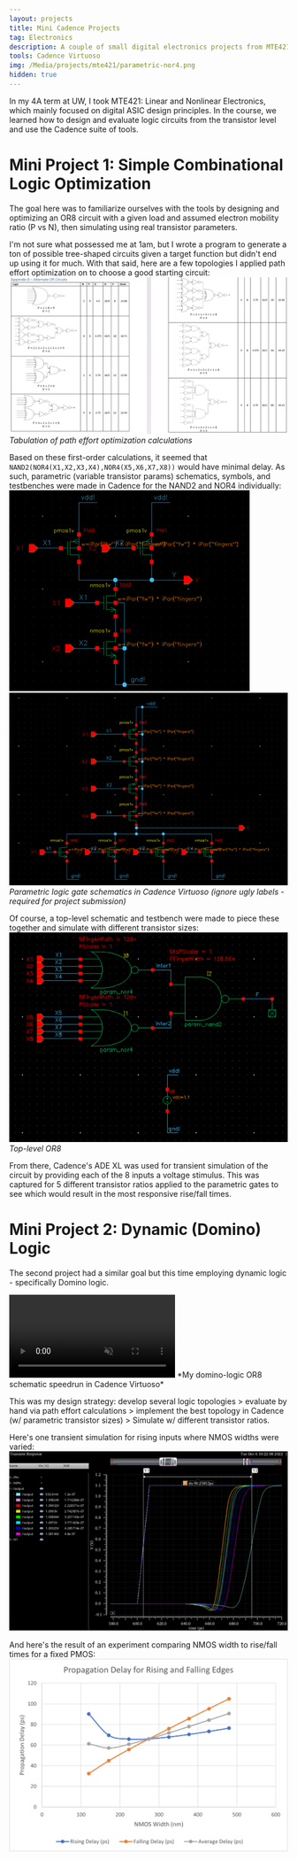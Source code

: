 ```yaml
---
layout: projects
title: Mini Cadence Projects
tag: Electronics
description: A couple of small digital electronics projects from MTE421.
tools: Cadence Virtuoso
img: /Media/projects/mte421/parametric-nor4.png
hidden: true
---
```

In my 4A term at UW, I took MTE421: Linear and Nonlinear Electronics, which mainly focused on digital ASIC design principles. In the course, we learned how to design and evaluate logic circuits from the transistor level and use the Cadence suite of tools.

# Mini Project 1: Simple Combinational Logic Optimization
The goal here was to familiarize ourselves with the tools by designing and optimizing an OR8 circuit with a given load and assumed electron mobility ratio (P vs N), then simulating using real transistor parameters.

I'm not sure what possessed me at 1am, but I wrote a program to generate a ton of possible tree-shaped circuits given a target function but didn't end up using it for much. With that said, here are a few topologies I applied path effort optimization on to choose a good starting circuit:
<img src="/Media/projects/mte421/mini-project1-appendixb.png">
*Tabulation of path effort optimization calculations*

Based on these first-order calculations, it seemed that `NAND2(NOR4(X1,X2,X3,X4),NOR4(X5,X6,X7,X8))` would have minimal delay. As such, parametric (variable transistor params) schematics, symbols, and testbenches were made in Cadence for the NAND2 and NOR4 individually:
<img src="/Media/projects/mte421/parametric-nand2.png">
<img src="/Media/projects/mte421/parametric-nor4.png">
*Parametric logic gate schematics in Cadence Virtuoso (ignore ugly labels - required for project submission)*

Of course, a top-level schematic and testbench were made to piece these together and simulate with different transistor sizes:
<img src="/Media/projects/mte421/OR8.png">
*Top-level OR8*

From there, Cadence's ADE XL was used for transient simulation of the circuit by providing each of the 8 inputs a voltage stimulus. This was captured for 5 different transistor ratios applied to the parametric gates to see which would result in the most responsive rise/fall times.

# Mini Project 2: Dynamic (Domino) Logic
The second project had a similar goal but this time employing dynamic logic - specifically Domino logic.

<video autoplay loop muted playsinline>
 <source src="/Media/projects/mte421/virtuoso_dyn_or8.mp4" type="video/mp4">
</video>
*My domino-logic OR8 schematic speedrun in Cadence Virtuoso*

This was my design strategy: develop several logic topologies > evaluate by hand via path effort calculations > implement the best topology in Cadence (w/ parametric transistor sizes) > Simulate w/ different transistor ratios. 

Here's one transient simulation for rising inputs where NMOS widths were varied:
<img src="/Media/projects/mte421/dynOR8_rising_sim.png">

And here's the result of an experiment comparing NMOS width to rise/fall times for a fixed PMOS:
<img src="/Media/projects/mte421/dynOR8_delay_optim.png">
